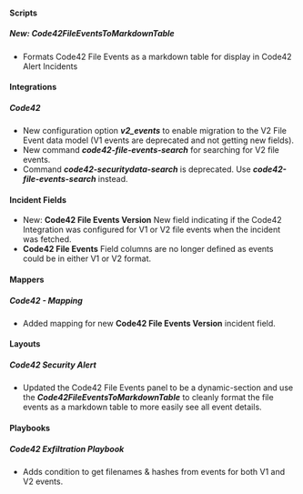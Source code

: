 
#### Scripts

##### New: Code42FileEventsToMarkdownTable

- Formats Code42 File Events as a markdown table for display in Code42 Alert Incidents

#### Integrations

##### Code42

- New configuration option ***v2_events*** to enable migration to the V2 File Event data model (V1 events are deprecated and not getting new fields).
- New command ***code42-file-events-search*** for searching for V2 file events.
- Command ***code42-securitydata-search*** is deprecated. Use ***code42-file-events-search*** instead.

#### Incident Fields

- New: **Code42 File Events Version** New field indicating if the Code42 Integration was configured for V1 or V2 file events when the incident was fetched.
- **Code42 File Events** Field columns are no longer defined as events could be in either V1 or V2 format.

#### Mappers
##### Code42 - Mapping

- Added mapping for new **Code42 File Events Version** incident field.

#### Layouts
##### Code42 Security Alert
- Updated the Code42 File Events panel to be a dynamic-section and use the ***Code42FileEventsToMarkdownTable*** to cleanly format the file events as a markdown table to more easily see all event details.

#### Playbooks

##### Code42 Exfiltration Playbook
- Adds condition to get filenames & hashes from events for both V1 and V2 events.